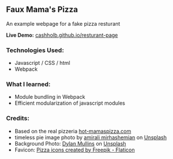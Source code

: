 ## Faux Mama's Pizza

An example webpage for a fake pizza resturant

**Live Demo:** <a href='https://cashholb.github.io/resturant-page/'>cashholb.github.io/resturant-page</a>

### Technologies Used:
- Javascript / CSS / html
- Webpack

### What I learned:
- Module bundling in Webpack
- Efficient modularization of javascript modules

### Credits: 
- Based on the real pizzeria  <a href='https://www.hot-mamaspizza.com/'>hot-mamaspizza.com</a>
- timeless pie image photo by <a href="https://unsplash.com/@amir_v_ali?utm_content=creditCopyText&utm_medium=referral&utm_source=unsplash">amirali mirhashemian</a> on <a href="https://unsplash.com/photos/XtLPfib7OuM?utm_content=creditCopyText&utm_medium=referral&utm_source=unsplash">Unsplash</a>
- Background Photo: <a href="https://unsplash.com/@dylanmullins?utm_content=creditCopyText&utm_medium=referral&utm_source=unsplash">Dylan Mullins</a> on <a href="https://unsplash.com/photos/ykFYIojIbVw?utm_content=creditCopyText&utm_medium=referral&utm_source=unsplash">Unsplash</a>
- Favicon: <a href="https://www.flaticon.com/free-icons/pizza" title="pizza icons">Pizza icons created by Freepik - Flaticon</a>
